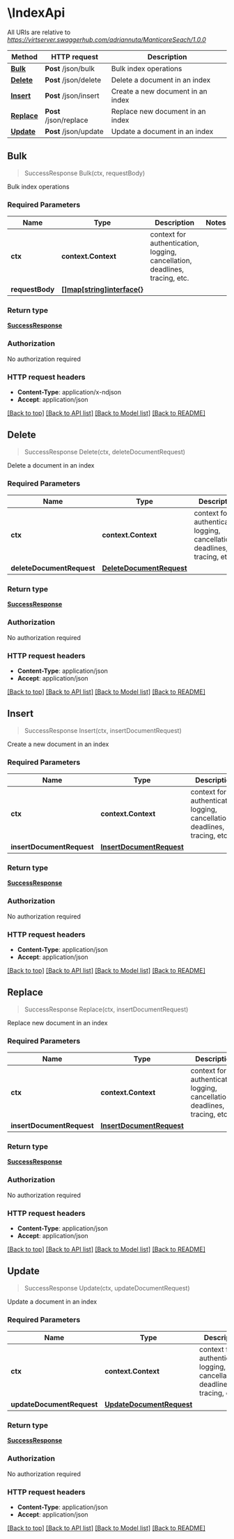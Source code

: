 # \IndexApi

All URIs are relative to *https://virtserver.swaggerhub.com/adriannuta/ManticoreSeach/1.0.0*

Method | HTTP request | Description
------------- | ------------- | -------------
[**Bulk**](IndexApi.md#Bulk) | **Post** /json/bulk | Bulk index operations
[**Delete**](IndexApi.md#Delete) | **Post** /json/delete | Delete a document in an index
[**Insert**](IndexApi.md#Insert) | **Post** /json/insert | Create a new document in an index
[**Replace**](IndexApi.md#Replace) | **Post** /json/replace | Replace new document in an index
[**Update**](IndexApi.md#Update) | **Post** /json/update | Update a document in an index



## Bulk

> SuccessResponse Bulk(ctx, requestBody)

Bulk index operations

### Required Parameters


Name | Type | Description  | Notes
------------- | ------------- | ------------- | -------------
**ctx** | **context.Context** | context for authentication, logging, cancellation, deadlines, tracing, etc.
**requestBody** | [**[]map[string]interface{}**](map[string]interface{}.md)|  | 

### Return type

[**SuccessResponse**](successResponse.md)

### Authorization

No authorization required

### HTTP request headers

- **Content-Type**: application/x-ndjson
- **Accept**: application/json

[[Back to top]](#) [[Back to API list]](../README.md#documentation-for-api-endpoints)
[[Back to Model list]](../README.md#documentation-for-models)
[[Back to README]](../README.md)


## Delete

> SuccessResponse Delete(ctx, deleteDocumentRequest)

Delete a document in an index

### Required Parameters


Name | Type | Description  | Notes
------------- | ------------- | ------------- | -------------
**ctx** | **context.Context** | context for authentication, logging, cancellation, deadlines, tracing, etc.
**deleteDocumentRequest** | [**DeleteDocumentRequest**](DeleteDocumentRequest.md)|  | 

### Return type

[**SuccessResponse**](successResponse.md)

### Authorization

No authorization required

### HTTP request headers

- **Content-Type**: application/json
- **Accept**: application/json

[[Back to top]](#) [[Back to API list]](../README.md#documentation-for-api-endpoints)
[[Back to Model list]](../README.md#documentation-for-models)
[[Back to README]](../README.md)


## Insert

> SuccessResponse Insert(ctx, insertDocumentRequest)

Create a new document in an index

### Required Parameters


Name | Type | Description  | Notes
------------- | ------------- | ------------- | -------------
**ctx** | **context.Context** | context for authentication, logging, cancellation, deadlines, tracing, etc.
**insertDocumentRequest** | [**InsertDocumentRequest**](InsertDocumentRequest.md)|  | 

### Return type

[**SuccessResponse**](successResponse.md)

### Authorization

No authorization required

### HTTP request headers

- **Content-Type**: application/json
- **Accept**: application/json

[[Back to top]](#) [[Back to API list]](../README.md#documentation-for-api-endpoints)
[[Back to Model list]](../README.md#documentation-for-models)
[[Back to README]](../README.md)


## Replace

> SuccessResponse Replace(ctx, insertDocumentRequest)

Replace new document in an index

### Required Parameters


Name | Type | Description  | Notes
------------- | ------------- | ------------- | -------------
**ctx** | **context.Context** | context for authentication, logging, cancellation, deadlines, tracing, etc.
**insertDocumentRequest** | [**InsertDocumentRequest**](InsertDocumentRequest.md)|  | 

### Return type

[**SuccessResponse**](successResponse.md)

### Authorization

No authorization required

### HTTP request headers

- **Content-Type**: application/json
- **Accept**: application/json

[[Back to top]](#) [[Back to API list]](../README.md#documentation-for-api-endpoints)
[[Back to Model list]](../README.md#documentation-for-models)
[[Back to README]](../README.md)


## Update

> SuccessResponse Update(ctx, updateDocumentRequest)

Update a document in an index

### Required Parameters


Name | Type | Description  | Notes
------------- | ------------- | ------------- | -------------
**ctx** | **context.Context** | context for authentication, logging, cancellation, deadlines, tracing, etc.
**updateDocumentRequest** | [**UpdateDocumentRequest**](UpdateDocumentRequest.md)|  | 

### Return type

[**SuccessResponse**](successResponse.md)

### Authorization

No authorization required

### HTTP request headers

- **Content-Type**: application/json
- **Accept**: application/json

[[Back to top]](#) [[Back to API list]](../README.md#documentation-for-api-endpoints)
[[Back to Model list]](../README.md#documentation-for-models)
[[Back to README]](../README.md)

